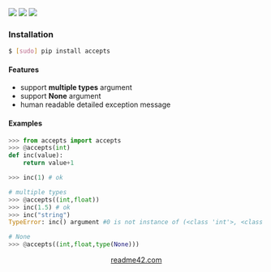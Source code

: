 <!--
https://readme42.com
-->


[![](https://img.shields.io/pypi/v/accepts.svg?maxAge=3600)](https://pypi.org/project/accepts/)
[![](https://img.shields.io/badge/License-Unlicense-blue.svg?longCache=True)](https://unlicense.org/)
[![](https://github.com/andrewp-as-is/accepts.py/workflows/tests42/badge.svg)](https://github.com/andrewp-as-is/accepts.py/actions)

### Installation
```bash
$ [sudo] pip install accepts
```

#### Features
*	support **multiple types** argument
*	support **None** argument
*	human readable detailed exception message

#### Examples
```python
>>> from accepts import accepts
>>> @accepts(int)
def inc(value):
	return value+1

>>> inc(1) # ok

# multiple types
>>> @accepts((int,float))
>>> inc(1.5) # ok
>>> inc("string")
TypeError: inc() argument #0 is not instance of (<class 'int'>, <class 'float'>)

# None
>>> @accepts((int,float,type(None)))
```

<p align="center">
    <a href="https://readme42.com/">readme42.com</a>
</p>
